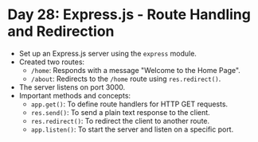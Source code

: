 # Day 28: Express.js - Route Handling and Redirection
- Set up an Express.js server using the `express` module.
- Created two routes:
  - `/home`: Responds with a message "Welcome to the Home Page".
  - `/about`: Redirects to the `/home` route using `res.redirect()`.
- The server listens on port 3000.
- Important methods and concepts:
  - `app.get()`: To define route handlers for HTTP GET requests.
  - `res.send()`: To send a plain text response to the client.
  - `res.redirect()`: To redirect the client to another route.
  - `app.listen()`: To start the server and listen on a specific port.
